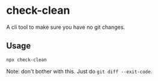 # check-clean

A cli tool to make sure you have no git changes.

## Usage

```bash
npx check-clean
```

Note: don't bother with this. Just do `git diff --exit-code`.
